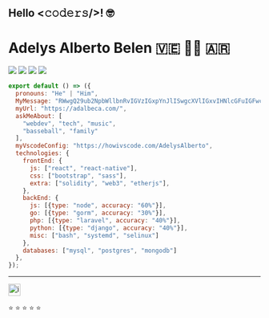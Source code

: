 ## Hello <𝚌𝚘𝚍𝚎𝚛𝚜/>! 🤓

# Adelys Alberto Belen 🇻🇪 👨‍💻 🇦🇷

[![](https://img.shields.io/twitter/follow/adelysalberto?label=Follow)](https://twitter.com/adelysalberto)
[![](https://img.shields.io/badge/-adelysalberto-blue?style=flat-square&logo=Linkedin&logoColor=white)](https://www.linkedin.com/in/adelysalberto/)
[![](https://img.shields.io/github/followers/adelysalberto?label=Follow&style=social)](https://github.com/adelysalberto)
[![](https://img.shields.io/badge/Telegram-%40adelysalberto-blue)](https://t.me/adelysalberto)


```js
export default () => ({
  pronouns: "He" | "Him",
  MyMessage: "RWwgQ29ub2NpbWllbnRvIGVzIGxpYnJlISwgcXVlIGxvIHNlcGFuIGFwcm92ZWNoYXIsIHBvY29zIQ==",
  myUrl: "https://adalbeca.com/",
  askMeAbout: [
    "webdev", "tech", "music",
    "basseball", "family"
  ],
  myVscodeConfig: "https://howivscode.com/AdelysAlberto",
  technologies: {
    frontEnd: {
      js: ["react", "react-native"],
      css: ["bootstrap", "sass"],
      extra: ["solidity", "web3", "etherjs"],
    },
    backEnd: {
      js: [{type: "node", accuracy: "60%"}],
      go: [{type: "gorm", accuracy: "30%"}],
      php: [{type: "laravel", accuracy: "40%"}],
      python: [{type: "django", accuracy: "40%"}],
      misc: ["bash", "systemd", "selinux"]
    },
    databases: ["mysql", "postgres", "mongodb"]
  },
});
```

---
[<img src="https://raw.githubusercontent.com/Delta456/Delta456/master/img/instagram.jpg" alt="instagram logo" width="24">](https://www.instagram.com/adelysalberto/)

⭐️ ⭐️ ⭐️ ⭐️ ⭐️ 
